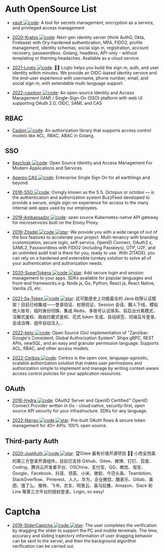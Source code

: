 # Auth OpenSource List

- [vault ![code](https://ng-tech.icu/assets/code.svg)](https://github.com/hashicorp/vault): A tool for secrets management, encryption as a service, and privileged access management

- [2020-Kratos ![code](https://ng-tech.icu/assets/code.svg)](https://github.com/ory/kratos): Next-gen identity server (think Auth0, Okta, Firebase) with Ory-hardened authentication, MFA, FIDO2, profile management, identity schemas, social sign in, registration, account recovery, passwordless. Golang, headless, API-only - without templating or theming headaches. Available as a cloud service.

- [2021-Logto ![code](https://ng-tech.icu/assets/code.svg)](https://github.com/logto-io/logto): 🧑‍🚀 Logto helps you build the sign-in, auth, and user identity within minutes. We provide an OIDC-based identity service and the end-user experience with username, phone number, email, and social sign-in, with extendable multi-language support.

- [2022-casdoor ![code](https://ng-tech.icu/assets/code.svg)](https://github.com/casdoor/casdoor): An open-source Identity and Access Management (IAM) / Single-Sign-On (SSO) platform with web UI supporting OAuth 2.0, OIDC, SAML and CAS

## RBAC

- [Casbin ![code](https://ng-tech.icu/assets/code.svg)](https://github.com/casbin/casbin): An authorization library that supports access control models like ACL, RBAC, ABAC in Golang.

## SSO

- [Keycloak ![code](https://ng-tech.icu/assets/code.svg)](https://github.com/keycloak/keycloak): Open Source Identity and Access Management For Modern Applications and Services

- [Apereo CAS ![code](https://ng-tech.icu/assets/code.svg)](https://github.com/apereo/cas): Enterprise Single Sign On for all earthlings and beyond.

- [2018-SSO ![code](https://ng-tech.icu/assets/code.svg)](https://github.com/buzzfeed/sso): Ovingly known as the S.S. Octopus or octoboi — is the authentication and authorization system BuzzFeed developed to provide a secure, single sign-on experience for access to the many internal web apps used by our employees.

- [2019-Ambassador ![code](https://ng-tech.icu/assets/code.svg)](https://github.com/datawire/ambassador): open source Kubernetes-native API gateway for microservices built on the Envoy Proxy.

- [2019-Zitadel ![code](https://ng-tech.icu/assets/code.svg) ![star](https://img.shields.io/github/stars/zitadel/zitadel)](https://github.com/zitadel/zitadel): We provide you with a wide range of out of the box features to accelerate your project. Multi-tenancy with branding customization, secure login, self-service, OpenID Connect, OAuth2.x, SAML2, Passwordless with FIDO2 (including Passkeys), OTP, U2F, and an unlimited audit trail is there for you, ready to use. With ZITADEL you can rely on a hardened and extensible turnkey solution to solve all of your authentication and authorization needs.

- [2020-SuperTokens ![code](https://ng-tech.icu/assets/code.svg) ![star](https://img.shields.io/github/stars/supertokens/supertokens-core)](https://github.com/supertokens/supertokens-core): Add secure login and session management to your apps. SDKs available for popular languages and front-end frameworks e.g. Node.js, Go, Python, React.js, React Native, Vanilla JS, etc.

- [2021-Sa-Token ![code](https://ng-tech.icu/assets/code.svg) ![star](https://img.shields.io/github/stars/dromara/Sa-Token)](https://github.com/dromara/Sa-Token): 这可能是史上功能最全的 Java 权限认证框架！目前已经集成——登录验证、权限验证、Session 会话、踢人下线、模拟他人账号、临时身份切换、集成 Redis、多账号认证体系、前后台分离模式、注解式鉴权、路由拦截式鉴权、花式 token 生成、自动续签、同端互斥登录、会话治理、组件自动注入...

- [2022-keto ![code](https://ng-tech.icu/assets/code.svg)](https://github.com/ory/keto): Open Source (Go) implementation of "Zanzibar: Google's Consistent, Global Authorization System". Ships gRPC, REST APIs, newSQL, and an easy and granular permission language. Supports ACL, RBAC, and other access models.

- [2022-Cerbos ![code](https://ng-tech.icu/assets/code.svg)](https://github.com/cerbos/cerbos): Cerbos is the open core, language-agnostic, scalable authorization solution that makes user permissions and authorization simple to implement and manage by writing context-aware access control policies for your application resources.

## OAuth

- [2016-Hydra ![code](https://ng-tech.icu/assets/code.svg)](https://github.com/ory/hydra): OAuth2 Server and OpenID Certified™ OpenID Connect Provider written in Go - cloud native, security-first, open source API security for your infrastructure. SDKs for any language.

- [2022-Nango ![code](https://ng-tech.icu/assets/code.svg) ![star](https://img.shields.io/github/stars/nangoHQ/nango)](https://github.com/nangoHQ/nango): Pre-built OAuth flows & secure token management for 40+ APIs. 100% open source.

## Third-party Auth

- [2020-JustAuth ![code](https://ng-tech.icu/assets/code.svg) ![star](https://img.shields.io/github/stars/justauth/JustAuth)](https://github.com/justauth/JustAuth): 🏆Gitee 最有价值开源项目 🚀💯 小而全而美的第三方登录开源组件。目前已支持 Github、Gitee、微博、钉钉、百度、Coding、腾讯云开发者平台、OSChina、支付宝、QQ、微信、淘宝、Google、Facebook、抖音、领英、小米、微软、今日头条、Teambition、StackOverflow、Pinterest、人人、华为、企业微信、酷家乐、Gitlab、美团、饿了么、推特、飞书、京东、阿里云、喜马拉雅、Amazon、Slack 和 Line 等第三方平台的授权登录。Login, so easy!

# Captcha

- [2019-SliderCaptcha ![code](https://ng-tech.icu/assets/code.svg) ![star](https://img.shields.io/github/stars/ArgoZhang/SliderCaptcha)](https://github.com/ArgoZhang/SliderCaptcha): The user completes the verification by dragging the slider to support the PC and mobile terminals. The time, accuracy and sliding trajectory information of user dragging behavior can be sent to the server, and then the background algorithm verification can be carried out.
